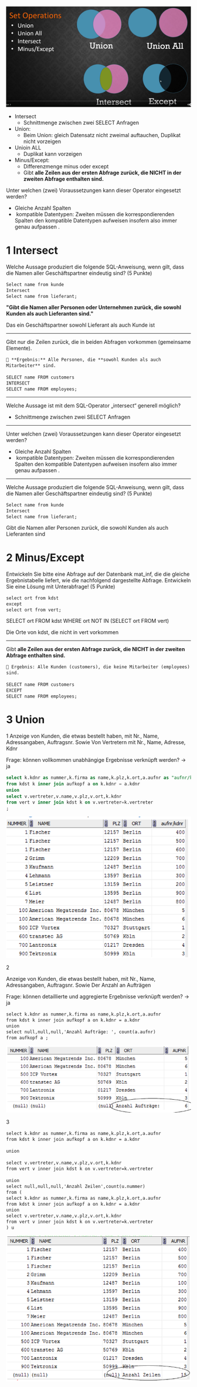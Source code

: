
![](image/Pasted%20image%2020250121214734.png)


- Intersect
    - Schnittmenge zwischen zwei SELECT Anfragen
- Union: 
    - Beim Union: gleich Datensatz nicht zweimal auftauchen, Duplikat nicht vorzeigen  
- Unioin ALL
    - Duplikat kann vorzeigen  
- Minus/Except: 
    - Differenzmenge minus oder except
    - Gibt **alle Zeilen aus der ersten Abfrage zurück, die NICHT in der zweiten Abfrage enthalten sind.**


Unter welchen (zwei) Voraussetzungen kann dieser Operator eingesetzt werden? 
-  Gleiche Anzahl Spalten
-  kompatible Datentypen: Zweiten müssen die korrespondierenden Spalten den kompatible Datentypen aufweisen insofern also immer genau aufpassen .




# 1 Intersect


Welche Aussage produziert die folgende SQL-Anweisung, wenn gilt, dass die Namen aller Geschäftspartner eindeutig sind? (5 Punkte)

```
Select name from kunde
Intersect
Select name from lieferant;
```

**"Gibt die Namen aller Personen oder Unternehmen zurück, die sowohl Kunden als auch Lieferanten sind."**

Das ein Geschäftspartner sowohl Lieferant als auch Kunde ist


---

Gibt nur die Zeilen zurück, die in beiden Abfragen vorkommen (gemeinsame Elemente).

```
🔹 **Ergebnis:** Alle Personen, die **sowohl Kunden als auch Mitarbeiter** sind.

SELECT name FROM customers
INTERSECT
SELECT name FROM employees;

```


---

Welche Aussage ist mit dem SQL-Operator „intersect“ generell möglich? 
- Schnittmenge zwischen zwei SELECT Anfragen

---

Unter welchen (zwei) Voraussetzungen kann dieser Operator eingesetzt werden? 
-  Gleiche Anzahl Spalten
-  kompatible Datentypen: Zweiten müssen die korrespondierenden Spalten den kompatible Datentypen aufweisen insofern also immer genau aufpassen .

---


Welche Aussage produziert die folgende SQL-Anweisung, wenn gilt, dass die Namen aller Geschäftspartner eindeutig sind? (5 Punkte)

```
Select name from kunde
Intersect
Select name from lieferant;
```

Gibt die Namen aller Personen zurück, die sowohl Kunden als auch Lieferanten sind




# 2 Minus/Except


Entwickeln Sie bitte eine Abfrage auf der Datenbank mat_inf, die die gleiche Ergebnistabelle liefert, wie die nachfolgend dargestellte Abfrage. Entwickeln Sie eine Lösung mit Unterabfrage! (5 Punkte)
```
select ort from kdst
except
select ort from vert;
```

SELECT ort FROM kdst WHERE ort NOT IN (SELECT ort FROM vert)

Die Orte von kdst, die nicht in vert vorkommen

----


Gibt **alle Zeilen aus der ersten Abfrage zurück, die NICHT in der zweiten Abfrage enthalten sind.**

```
🔹 Ergebnis: Alle Kunden (customers), die keine Mitarbeiter (employees) sind.

SELECT name FROM customers
EXCEPT
SELECT name FROM employees;
```



# 3 Union

1 
Anzeige von Kunden, die etwas bestellt haben, mit Nr., Name, Adressangaben, Auftragsnr. Sowie Von Vertretern mit Nr., Name, Adresse, Kdnr

Frage: können vollkommen unabhängige Ergebnisse verknüpft werden? -> ja


```sql
select k.kdnr as nummer,k.firma as name,k.plz,k.ort,a.aufnr as "aufnr/kdnr"
from kdst k inner join aufkopf a on k.kdnr = a.kdnr
union
select v.vertreter,v.name,v.plz,v.ort,k.kdnr
from vert v inner join kdst k on v.vertreter=k.vertreter
;
```

![](image/Pasted%20image%2020250129205335.png)



2

Anzeige von Kunden, die etwas bestellt haben, mit Nr., Name, Adressangaben, Auftragsnr. Sowie Der Anzahl an Aufträgen

Frage: können detaillierte und aggregierte Ergebnisse verknüpft werden? -> ja

```
select k.kdnr as nummer,k.firma as name,k.plz,k.ort,a.aufnr
from kdst k inner join aufkopf a on k.kdnr = a.kdnr
union
select null,null,null,'Anzahl Aufträge: ', count(a.aufnr)
from aufkopf a ;

```

![](image/Pasted%20image%2020250129205505.png)


3 

```
select k.kdnr as nummer,k.firma as name,k.plz,k.ort,a.aufnr
from kdst k inner join aufkopf a on k.kdnr = a.kdnr

union

select v.vertreter,v.name,v.plz,v.ort,k.kdnr
from vert v inner join kdst k on v.vertreter=k.vertreter

union
select null,null,null,'Anzahl Zeilen',count(u.nummer)
from (
select k.kdnr as nummer,k.firma as name,k.plz,k.ort,a.aufnr
from kdst k inner join aufkopf a on k.kdnr = a.kdnr
union
select v.vertreter,v.name,v.plz,v.ort,k.kdnr
from vert v inner join kdst k on v.vertreter=k.vertreter
) u
```


![](image/Pasted%20image%2020250129205619.png)



